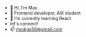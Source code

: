 - 👋 Hi, I’m Max
- 👀 Frontend developer, AlX student
- 🌱 I’m currently learning React
- let's connect!
- 📫 modiga58@gmail.com

<!---
maxallday/maxallday is a ✨ special ✨ repository because its `README.md` (this file) appears on your GitHub profile.
You can click the Preview link to take a look at your changes.
--->
